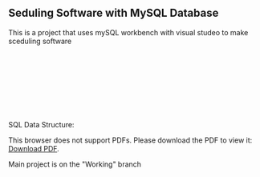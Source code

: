 ## Seduling Software with MySQL Database
This is a project that uses mySQL workbench with visual studeo to make sceduling software

SQL Data Structure:
<object data="https://github.com/Wyjbuss/Software2Csharp/files/15403533/Database.ERD.1.pdf" type="application/pdf" width="700px" height="700px">
    <embed src="https://github.com/Wyjbuss/Software2Csharp/files/15403533/Database.ERD.1.pdf">
        <p>This browser does not support PDFs. Please download the PDF to view it: <a href="https://github.com/Wyjbuss/Software2Csharp/files/15403533/Database.ERD.1.pdf">Download PDF</a>.</p>
    </embed>
</object>

Main project is on the "Working" branch
